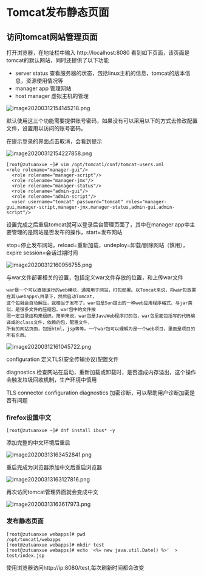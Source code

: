 # Tomcat发布静态页面

## 访问tomcat网站管理页面

打开浏览器，在地址栏中输入 http://localhost:8080
看到如下页面，该页面是tomcat的默认网站，同时还提供了以下功能

- server status 查看服务器的状态，包括linux主机的信息，tomcat的版本信息，资源使用情况等
- manager app 管理网站
- host manager 虚拟主机的管理

![image20200312154145218.png](https://www.zutuanxue.com:8000/static/media/images/2020/10/20/1603160256413.png)

默认使用这三个功能需要提供账号密码，如果没有可以采用以下的方式去修改配置文件，设置用以访问的账号密码。

在提示登录的界面点击取消，会看到提示

![image20200312154227858.png](https://www.zutuanxue.com:8000/static/media/images/2020/10/20/1603160330788.png)

```
[root@zutuanxue ~]# vim /opt/tomcat1/conf/tomcat-users.xml 
<role rolename="manager-gui"/>
  <role rolename="manager-script"/>
  <role rolename="manager-jmx"/>
  <role rolename="manager-status"/>
  <role rolename="admin-gui"/>
  <role rolename="admin-script"/>
  <user username="tomcat" password="tomcat" roles="manager-gui,manager-script,manager-jmx,manager-status,admin-gui,admin-script"/>
```

设置完成之后重启tomcat就可以登录后台管理页面了，其中在manager app中主要管理的是网站是否发布的操作，start=发布网站

stop=停止发布网站，reload=重新加载，undeploy=卸载/删除网站（慎用），expire session=会话过期时间

![image20200312160956755.png](https://www.zutuanxue.com:8000/static/media/images/2020/10/20/1603160530000.png)

与war文件部署相关的设置，包括定义war文件存放的位置，和上传war文件

```
war是一个可以直接运行的web模块，通常用于网站，打包部署。以Tomcat来说，将war包放置在其\webapps\目录下，然后启动Tomcat，
这个包就会自动解压，就相当于发布了。war包是Sun提出的一种web应用程序格式，与jar类似，是很多文件的压缩包。war包中的文件按
照一定目录结构来组织。简单来说，war包是JavaWeb程序打的包，war包里面包括写的代码编译成的class文件，依赖的包，配置文件，
所有的网站页面，包括html，jsp等等。一个war包可以理解为是一个web项目，里面是项目的所有东西。
```

![image20200312161045722.png](https://www.zutuanxue.com:8000/static/media/images/2020/10/20/1603160554207.png)

configuration 定义TLS(安全传输协议)配置文件

diagnostics 检查网站在启动，重新加载或卸载时，是否造成内存溢出，这个操作会触发垃圾回收机制，生产环境中慎用

TLS connector configuration diagnostics 加密诊断，可以帮助用户诊断加密是否有问题

### firefox设置中文

```
[root@zutuanxue ~]# dnf install ibus* -y
```

添加完整的中文环境后重启

![image20200313163452841.png](https://www.zutuanxue.com:8000/static/media/images/2020/10/20/1603160597852.png)

重启完成为浏览器添加中文后重启浏览器

![image20200313163127816.png](https://www.zutuanxue.com:8000/static/media/images/2020/10/20/1603160616038.png)

再次访问tomcat管理界面就会变成中文

![image20200313163617973.png](https://www.zutuanxue.com:8000/static/media/images/2020/10/20/1603160631864.png)

### **发布静态页面**

```
[root@zutuanxue webapps]# pwd
/opt/tomcat1/webapps
[root@zutuanxue webapps]# mkdir test
[root@zutuanxue webapps]# echo '<%= new java.util.Date() %>'  > test/index.jsp
```

使用浏览器访问http://ip:8080/test,每次刷新时间都会改变
